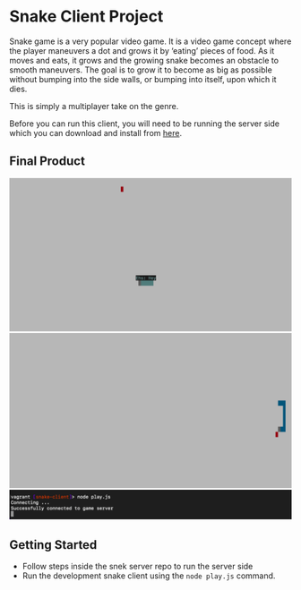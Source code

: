 # Snake Client Project

Snake game is a very popular video game. It is a video game concept where the player maneuvers a dot and grows it by ‘eating’ pieces of food. As it moves and eats, it grows and the growing snake becomes an obstacle to smooth maneuvers. The goal is to grow it to become as big as possible without bumping into the side walls, or bumping into itself, upon which it dies.

This is simply a multiplayer take on the genre.

Before you can run this client, you will need to be running the server side which you can download and install from [here](https://github.com/lighthouse-labs/snek-multiplayer). 

## Final Product

!["Welcomr message"](assets/welcome_message.png)
!["Snake is Eating"](assets/snake.png)
!["Snake is Eating"](assets/client_console.png)


## Getting Started

- Follow steps inside the snek server repo to run the server side
- Run the development snake client using the `node play.js` command.